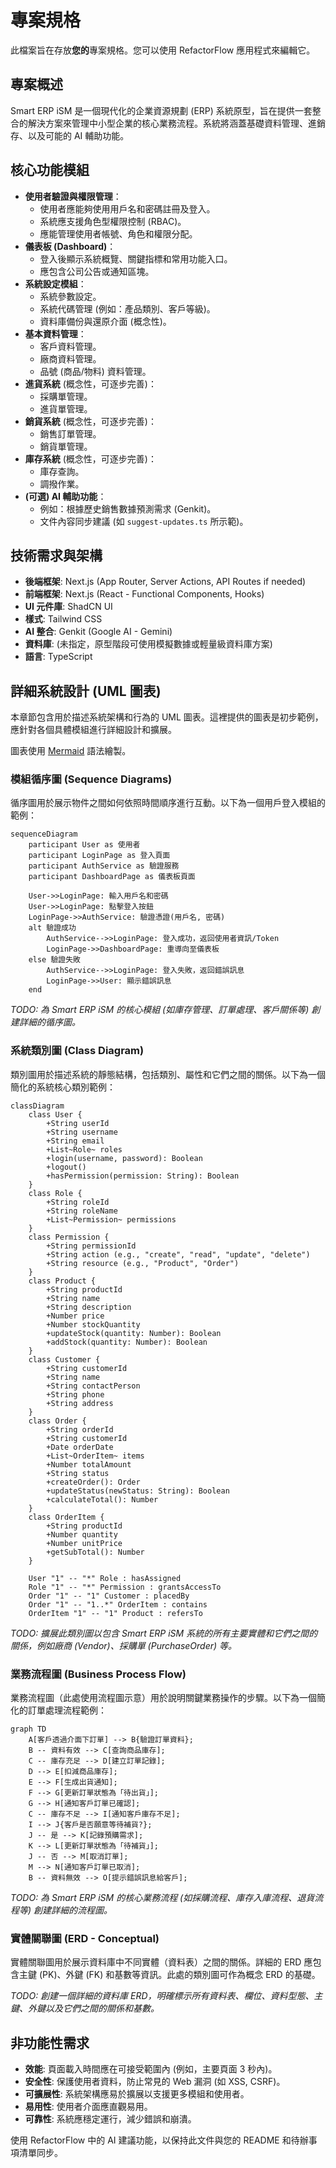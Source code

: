 
# 專案規格

此檔案旨在存放**您的**專案規格。您可以使用 RefactorFlow 應用程式來編輯它。

## 專案概述

Smart ERP iSM 是一個現代化的企業資源規劃 (ERP) 系統原型，旨在提供一套整合的解決方案來管理中小型企業的核心業務流程。系統將涵蓋基礎資料管理、進銷存、以及可能的 AI 輔助功能。

## 核心功能模組

- **使用者驗證與權限管理**：
  - 使用者應能夠使用用戶名和密碼註冊及登入。
  - 系統應支援角色型權限控制 (RBAC)。
  - 應能管理使用者帳號、角色和權限分配。
- **儀表板 (Dashboard)**：
  - 登入後顯示系統概覽、關鍵指標和常用功能入口。
  - 應包含公司公告或通知區塊。
- **系統設定模組**：
  - 系統參數設定。
  - 系統代碼管理 (例如：產品類別、客戶等級)。
  - 資料庫備份與還原介面 (概念性)。
- **基本資料管理**：
  - 客戶資料管理。
  - 廠商資料管理。
  - 品號 (商品/物料) 資料管理。
- **進貨系統** (概念性，可逐步完善)：
  - 採購單管理。
  - 進貨單管理。
- **銷貨系統** (概念性，可逐步完善)：
  - 銷售訂單管理。
  - 銷貨單管理。
- **庫存系統** (概念性，可逐步完善)：
  - 庫存查詢。
  - 調撥作業。
- **(可選) AI 輔助功能**：
  - 例如：根據歷史銷售數據預測需求 (Genkit)。
  - 文件內容同步建議 (如 `suggest-updates.ts` 所示範)。

## 技術需求與架構

- **後端框架**: Next.js (App Router, Server Actions, API Routes if needed)
- **前端框架**: Next.js (React - Functional Components, Hooks)
- **UI 元件庫**: ShadCN UI
- **樣式**: Tailwind CSS
- **AI 整合**: Genkit (Google AI - Gemini)
- **資料庫**: (未指定，原型階段可使用模擬數據或輕量級資料庫方案)
- **語言**: TypeScript

## 詳細系統設計 (UML 圖表)

本章節包含用於描述系統架構和行為的 UML 圖表。這裡提供的圖表是初步範例，應針對各個具體模組進行詳細設計和擴展。

圖表使用 [Mermaid](https://mermaid.js.org/) 語法繪製。

### 模組循序圖 (Sequence Diagrams)

循序圖用於展示物件之間如何依照時間順序進行互動。以下為一個用戶登入模組的範例：

```mermaid
sequenceDiagram
    participant User as 使用者
    participant LoginPage as 登入頁面
    participant AuthService as 驗證服務
    participant DashboardPage as 儀表板頁面

    User->>LoginPage: 輸入用戶名和密碼
    User->>LoginPage: 點擊登入按鈕
    LoginPage->>AuthService: 驗證憑證(用戶名, 密碼)
    alt 驗證成功
        AuthService-->>LoginPage: 登入成功，返回使用者資訊/Token
        LoginPage->>DashboardPage: 重導向至儀表板
    else 驗證失敗
        AuthService-->>LoginPage: 登入失敗，返回錯誤訊息
        LoginPage->>User: 顯示錯誤訊息
    end
```

*TODO: 為 Smart ERP iSM 的核心模組 (如庫存管理、訂單處理、客戶關係等) 創建詳細的循序圖。*

### 系統類別圖 (Class Diagram)

類別圖用於描述系統的靜態結構，包括類別、屬性和它們之間的關係。以下為一個簡化的系統核心類別範例：

```mermaid
classDiagram
    class User {
        +String userId
        +String username
        +String email
        +List~Role~ roles
        +login(username, password): Boolean
        +logout()
        +hasPermission(permission: String): Boolean
    }
    class Role {
        +String roleId
        +String roleName
        +List~Permission~ permissions
    }
    class Permission {
        +String permissionId
        +String action (e.g., "create", "read", "update", "delete")
        +String resource (e.g., "Product", "Order")
    }
    class Product {
        +String productId
        +String name
        +String description
        +Number price
        +Number stockQuantity
        +updateStock(quantity: Number): Boolean
        +addStock(quantity: Number): Boolean
    }
    class Customer {
        +String customerId
        +String name
        +String contactPerson
        +String phone
        +String address
    }
    class Order {
        +String orderId
        +String customerId
        +Date orderDate
        +List~OrderItem~ items
        +Number totalAmount
        +String status
        +createOrder(): Order
        +updateStatus(newStatus: String): Boolean
        +calculateTotal(): Number
    }
    class OrderItem {
        +String productId
        +Number quantity
        +Number unitPrice
        +getSubTotal(): Number
    }

    User "1" -- "*" Role : hasAssigned
    Role "1" -- "*" Permission : grantsAccessTo
    Order "1" -- "1" Customer : placedBy
    Order "1" -- "1..*" OrderItem : contains
    OrderItem "1" -- "1" Product : refersTo
```

*TODO: 擴展此類別圖以包含 Smart ERP iSM 系統的所有主要實體和它們之間的關係，例如廠商 (Vendor)、採購單 (PurchaseOrder) 等。*

### 業務流程圖 (Business Process Flow)

業務流程圖（此處使用流程圖示意）用於說明關鍵業務操作的步驟。以下為一個簡化的訂單處理流程範例：

```mermaid
graph TD
    A[客戶透過介面下訂單] --> B{驗證訂單資料};
    B -- 資料有效 --> C[查詢商品庫存];
    C -- 庫存充足 --> D[建立訂單記錄];
    D --> E[扣減商品庫存];
    E --> F[生成出貨通知];
    F --> G[更新訂單狀態為「待出貨」];
    G --> H[通知客戶訂單已確認];
    C -- 庫存不足 --> I[通知客戶庫存不足];
    I --> J{客戶是否願意等待補貨?};
    J -- 是 --> K[記錄預購需求];
    K --> L[更新訂單狀態為「待補貨」];
    J -- 否 --> M[取消訂單];
    M --> N[通知客戶訂單已取消];
    B -- 資料無效 --> O[提示錯誤訊息給客戶];
```

*TODO: 為 Smart ERP iSM 的核心業務流程 (如採購流程、庫存入庫流程、退貨流程等) 創建詳細的流程圖。*

### 實體關聯圖 (ERD - Conceptual)

實體關聯圖用於展示資料庫中不同實體（資料表）之間的關係。詳細的 ERD 應包含主鍵 (PK)、外鍵 (FK) 和基數等資訊。此處的類別圖可作為概念 ERD 的基礎。

*TODO: 創建一個詳細的資料庫 ERD，明確標示所有資料表、欄位、資料型態、主鍵、外鍵以及它們之間的關係和基數。*

## 非功能性需求

- **效能**: 頁面載入時間應在可接受範圍內 (例如，主要頁面 3 秒內)。
- **安全性**: 保護使用者資料，防止常見的 Web 漏洞 (如 XSS, CSRF)。
- **可擴展性**: 系統架構應易於擴展以支援更多模組和使用者。
- **易用性**: 使用者介面應直觀易用。
- **可靠性**: 系統應穩定運行，減少錯誤和崩潰。

使用 RefactorFlow 中的 AI 建議功能，以保持此文件與您的 README 和待辦事項清單同步。

    
